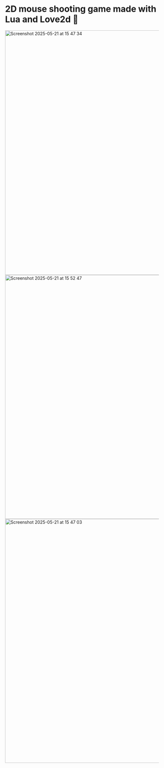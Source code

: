# 2D mouse shooting game made with Lua and Love2d 🎯

<img width="800" alt="Screenshot 2025-05-21 at 15 47 34" src="https://github.com/user-attachments/assets/cb0aa704-e73a-4fa4-bd26-b7139c95812d" />

<img width="798" alt="Screenshot 2025-05-21 at 15 52 47" src="https://github.com/user-attachments/assets/5f5ed379-e9ab-4c2c-a26c-2b7ec6197b92" />

<img width="798" alt="Screenshot 2025-05-21 at 15 47 03" src="https://github.com/user-attachments/assets/b330feb4-f233-4683-a3da-f54af0f5889d" />
